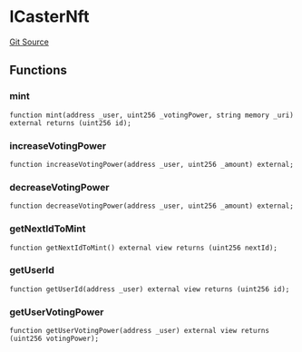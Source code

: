 # ICasterNft
[Git Source](https://github.com/mgnfy-view/caster/blob/8657e2d8bdc226333eb8f21b2a1461cea0ac8fff/src/interfaces/ICasterNft.sol)


## Functions
### mint


```solidity
function mint(address _user, uint256 _votingPower, string memory _uri) external returns (uint256 id);
```

### increaseVotingPower


```solidity
function increaseVotingPower(address _user, uint256 _amount) external;
```

### decreaseVotingPower


```solidity
function decreaseVotingPower(address _user, uint256 _amount) external;
```

### getNextIdToMint


```solidity
function getNextIdToMint() external view returns (uint256 nextId);
```

### getUserId


```solidity
function getUserId(address _user) external view returns (uint256 id);
```

### getUserVotingPower


```solidity
function getUserVotingPower(address _user) external view returns (uint256 votingPower);
```

